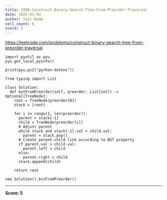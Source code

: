 ```yaml
---
title: 1008-Construct-Binary-Search-Tree-From-Preorder-Traversal
date: 2025-01-03
author: Your Name
cell_count: 6
score: 5
---
```


https://leetcode.com/problems/construct-binary-search-tree-from-preorder-traversal


```
import pyutil as pyu
pyu.get_local_pyinfo()
```


```
print(pyu.ps2("python-dotenv"))
```


```
from typing import List
```


```
class Solution:
  def bstFromPreorder(self, preorder: List[int]) -> Optional[TreeNode]:
    root = TreeNode(preorder[0])
    stack = [root]

    for i in range(1, len(preorder)):
      parent = stack[-1]
      child = TreeNode(preorder[i])
      # Adjust parent
      while stack and stack[-1].val < child.val:
        parent = stack.pop()
      # Create parent-child link according to BST property
      if parent.val > child.val:
        parent.left = child
      else:
        parent.right = child
      stack.append(child)

    return root
```


```
new Solution().bstFromPreorder()
```


---
**Score: 5**